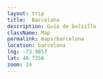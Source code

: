 ```yaml
---
layout: trip
title:  Barcelona
description: Guía de bolsillo
className: Map
permalink: maps/barcelona
location: barcelona
lng: -73.9857
lat: 40.7356
zoom: 14
---
```

